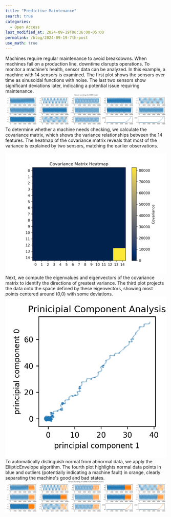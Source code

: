 ```yaml
---
title: "Predictive Maintenance"
search: true
categories: 
  - Open Access
last_modified_at: 2024-09-19T06:36:00-05:00
permalink: /blog/2024-09-19-7th-post
use_math: true
---
```


Machines require regular maintenance to avoid breakdowns. When machines fail on a production line, downtime disrupts operations. To monitor a machine's health, sensor data can be analyzed. In this example, a machine with 14 sensors is examined. The first plot shows the sensors over time as sinusoidal functions with noise. The last two sensors show significant deviations later, indicating a potential issue requiring maintenance.
![Missing plot](/assets/images/07_features.png)
To determine whether a machine needs checking, we calculate the covariance matrix, which shows the variance relationships between the 14 features. The heatmap of the covariance matrix reveals that most of the variance is explained by two sensors, matching the earlier observations.

![Missing plot](/assets/images/corr_map.png)
Next, we compute the eigenvalues and eigenvectors of the covariance matrix to identify the directions of greatest variance. The third plot projects the data onto the space defined by these eigenvectors, showing most points centered around (0,0) with some deviations.
![Missing plot](/assets/images/07_pca01.png)
To automatically distinguish normal from abnormal data, we apply the EllipticEnvelope algorithm. The fourth plot highlights normal data points in blue and outliers (potentially indicating a machine fault) in orange, clearly separating the machine's good and bad states.
![Missing plot](/assets/images/07_features_wPCA.png)